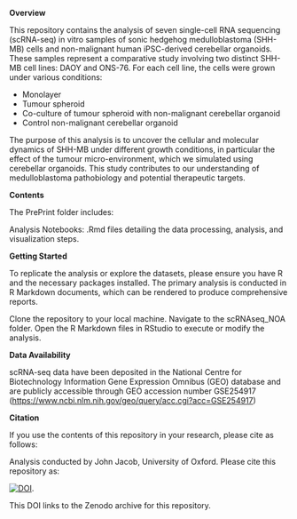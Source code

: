 **Overview**

This repository contains the analysis of seven single-cell RNA sequencing (scRNA-seq) in vitro samples of sonic hedgehog medulloblastoma (SHH-MB) cells and non-malignant human iPSC-derived cerebellar organoids. These samples represent a comparative study involving two distinct SHH-MB cell lines: DAOY and ONS-76. For each cell line, the cells were grown under various conditions:

- Monolayer
- Tumour spheroid
- Co-culture of tumour spheroid with non-malignant cerebellar organoid
- Control non-malignant cerebellar organoid

The purpose of this analysis is to uncover the cellular and molecular dynamics of SHH-MB under different growth conditions, in particular the effect of the tumour micro-environment, which we simulated using cerebellar organoids. This study contributes to our understanding of medulloblastoma pathobiology and potential therapeutic targets.

**Contents**

The PrePrint folder includes:

Analysis Notebooks: .Rmd files detailing the data processing, analysis, and visualization steps.


**Getting Started**

To replicate the analysis or explore the datasets, please ensure you have R and the necessary packages installed. The primary analysis is conducted in R Markdown documents, which can be rendered to produce comprehensive reports.

Clone the repository to your local machine. Navigate to the scRNAseq_NOA folder. Open the R Markdown files in RStudio to execute or modify the analysis.

**Data Availability**

scRNA-seq data have been deposited in the National Centre for Biotechnology Information Gene Expression Omnibus (GEO) database and are publicly accessible through GEO accession number GSE254917 (https://www.ncbi.nlm.nih.gov/geo/query/acc.cgi?acc=GSE254917)

**Citation**

If you use the contents of this repository in your research, please cite as follows:

Analysis conducted by John Jacob, University of Oxford. Please cite this repository as:

[![DOI](https://zenodo.org/badge/DOI/10.5281/zenodo.14173205.svg)](https://doi.org/10.5281/zenodo.14173205).

This DOI links to the Zenodo archive for this repository.
